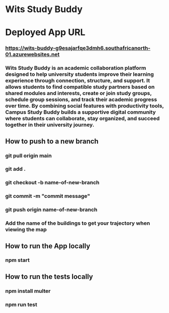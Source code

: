 # Wits Study Buddy
# Deployed App URL
### https://wits-buddy-g9esajarfqe3dmh6.southafricanorth-01.azurewebsites.net
### Wits Study Buddy is an academic collaboration platform designed to help university students improve their learning experience through connection, structure, and support. It allows students to find compatible study partners based on shared modules and interests, create or join study groups, schedule group sessions, and track their academic progress over time. By combining social features with productivity tools, Campus Study Buddy builds a supportive digital community where students can collaborate, stay organized, and succeed together in their university journey.

## How to push to a new branch
### git pull origin main
### git add .
### git checkout -b name-of-new-branch
### git commit -m "commit message"
### git push origin name-of-new-branch

### Add  the name of the buildings to get your trajectory when viewing the map 

## How to run the App locally
### npm start
## How to run the tests locally
### npm install multer
### npm run test


